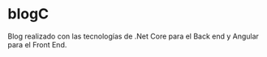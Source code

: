 # blogC
Blog realizado con las tecnologías de .Net Core para el Back end y Angular para el Front End.
